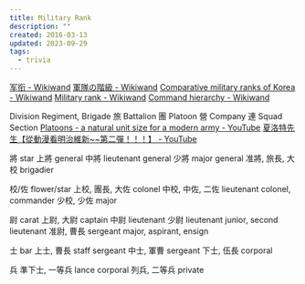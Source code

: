 ```yaml
---
title: Military Rank
description: ""
created: 2016-03-13
updated: 2023-09-29
tags:
  - trivia
---
```


[军衔 - Wikiwand](https://www.wikiwand.com/zh/军衔)
[軍隊の階級 - Wikiwand](https://www.wikiwand.com/ja/軍隊の階級)
[Comparative military ranks of Korea - Wikiwand](https://www.wikiwand.com/en/Comparative_military_ranks_of_Korea)
[Military rank - Wikiwand](https://www.wikiwand.com/en/Military_rank#/Warrant_officers)
[Command hierarchy - Wikiwand](https://www.wikiwand.com/en/Command_hierarchy#/Chain_of_command)

Division
Regiment, Brigade 旅
Battalion 團
Platoon 營
Company 連
Squad Section
[Platoons - a natural unit size for a modern army - YouTube](https://www.youtube.com/watch?v=a15gihWu1SM)
[夏洛特先生【從動漫看明治維新~~第二彈！！！】 - YouTube](https://www.youtube.com/watch?v=7c52Gihxx7U)

將 star
上將 general
中將 lieutenant general
少將 major general
准將, 旅長, 大校 brigadier

校/佐 flower/star
上校, 團長, 大佐 colonel
中校, 中佐, 二佐 lieutenant colonel, commander
少校, 少佐 major

尉 carat
上尉, 大尉 captain
中尉 lieutenant
少尉 lieutenant junior, second lieutenant
准尉, 曹長 sergeant major, aspirant, ensign

士 bar
上士, 曹長 staff sergeant
中士, 軍曹 sergeant
下士, 伍長 corporal

兵
準下士, 一等兵 lance corporal
列兵, 二等兵 private
